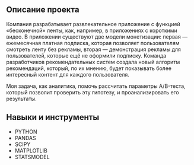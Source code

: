 ## Описание проекта

Компания разрабатывает развлекательное приложение с функцией «бесконечной» ленты, как, например, в приложениях с короткими видео. В приложении существуют две модели монетизации: первая — ежемесячная платная подписка, которая позволяет пользователям смотреть ленту без рекламы, вторая — демонстрация рекламы для пользователей, которые ещё не оформили подписку.
Команда разработчиков рекомендательных систем создала новый алгоритм рекомендаций, который, по их мнению, будет показывать более интересный контент для каждого пользователя.

Моя задача, как аналитика, помочь рассчитать параметры A/B-теста, который позволит проверить эту гипотезу, и проанализировать его результаты.

## Навыки и инструменты
- PYTHON
- PANDAS
- SCIPY
- MATPLOTLIB
- STATSMODEL
